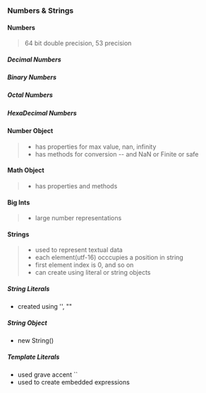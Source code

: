 ### Numbers & Strings

#### Numbers
> 64 bit double precision, 53 precision
##### Decimal Numbers
##### Binary Numbers
##### Octal Numbers
##### HexaDecimal Numbers

#### Number Object
> - has properties for max value, nan, infinity
> - has methods for conversion
> -- and NaN or Finite or safe

#### Math Object
> - has properties and methods

#### Big Ints
> - large number representations

#### Strings
> - used to represent textual data
> - each element(utf-16) occcupies a position in string
> - first element index is 0, and so on
> - can create using literal or string objects
##### String Literals
- created using '', ""
##### String Object
- new String()
##### Template Literals
- used grave accent ``
- used to create embedded expressions
